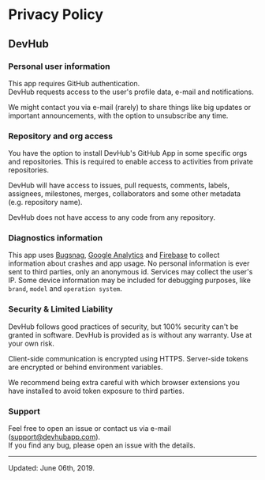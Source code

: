 # Privacy Policy

## DevHub

### Personal user information
This app requires GitHub authentication.<br/>
DevHub requests access to the user's profile data, e-mail and notifications.

We might contact you via e-mail (rarely) to share things like big updates or important announcements, with the option to unsubscribe any time.

### Repository and org access
You have the option to install DevHub's GitHub App in some specific orgs and repositories.
This is required to enable access to activities from private repositories.

DevHub will have access to issues, pull requests, comments, labels, assignees, milestones, merges, collaborators and some other metadata (e.g. repository name).

DevHub does not have access to any code from any repository.


### Diagnostics information
This app uses [Bugsnag](https://bugsnag.com), [Google Analytics](https://analytics.google.com/) and [Firebase](https://firebase.google.com/) to collect information about crashes and app usage. 
No personal information is ever sent to third parties, only an anonymous id. Services may collect the user's IP. Some device information may be included for debugging purposes, like `brand`, `model` and `operation system`.


### Security & Limited Liability

DevHub follows good practices of security, but 100% security can't be granted in software. DevHub is provided as is without any warranty. Use at your own risk.

Client-side communication is encrypted using HTTPS. Server-side tokens are encrypted or behind environment variables.

We recommend being extra careful with which browser extensions you have installed to avoid token exposure to third parties.


### Support
Feel free to open an issue or contact us via e-mail ([support@devhubapp.com](mailto:support@devhubapp.com)).<br/>
If you find any bug, please open an issue with the details.

---

Updated: June 06th, 2019.
